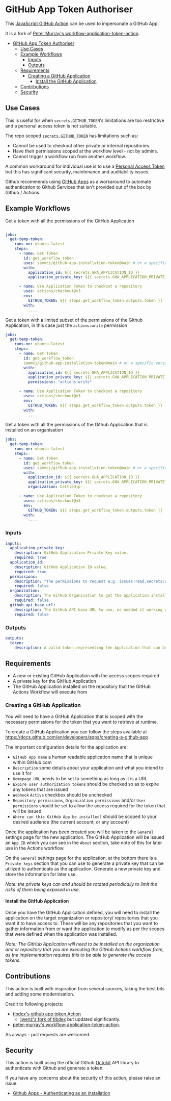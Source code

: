# GitHub App Token Authoriser

This [JavaScript GitHub Action](https://help.github.com/en/actions/building-actions/about-actions#javascript-actions) can be used to impersonate a GitHub App.

It is a fork of [Peter Murray's workflow-application-token-action](https://github.com/peter-murray/workflow-application-token-action).

- [GitHub App Token Authoriser](#github-app-token-authoriser)
  - [Use Cases](#use-cases)
  - [Example Workflows](#example-workflows)
    - [Inputs](#inputs)
    - [Outputs](#outputs)
  - [Requirements](#requirements)
    - [Creating a GitHub Application](#creating-a-github-application)
      - [Install the GitHub Application](#install-the-github-application)
  - [Contributions](#contributions)
  - [Security](#security)

## Use Cases

This is useful for when `secrets.GITHUB_TOKEN`'s limitations are too restrictive and a personal access token is not suitable.

The repo scoped [`secrets.GITHUB_TOKEN`](https://help.github.com/en/actions/configuring-and-managing-workflows/authenticating-with-the-github_token) has limitations such as:

- Cannot be used to checkout other private or internal repositories.
- Have their permissions scoped at the workflow level - not by admins.
- Cannot trigger a workflow run from another workflow.

A common workaround for individual use is to use a [Personal Access Token](https://help.github.com/en/github/authenticating-to-github/creating-a-personal-access-token-for-the-command-line) but this has significant security, maintenance and auditability issues.

Github recommends using [GitHub Apps](https://developer.github.com/apps/differences-between-apps/#machine-vs-bot-accounts) as a workaround to automate authentication to Github Services that isn't provided out of the box by Github / Actions.

## Example Workflows

Get a token with all the permissions of the GitHub Application

```yaml

jobs:
  get-temp-token:
    runs-on: ubuntu-latest
    steps:
      - name: Get Token
        id: get_workflow_token
        uses: sammcj/github-app-installation-token@main # or a specific version
        with:
          application_id: ${{ secrets.GHA_APPLICATION_ID }}
          application_private_key: ${{ secrets.GHA_APPLICATION_PRIVATE_KEY }}

      - name: Use Application Token to checkout a repository
        uses: actions/checkout@v3
        env:
          GITHUB_TOKEN: ${{ steps.get_workflow_token.outputs.token }}
        with:
          ....
```

Get a token with a limited subset of the permissions of the Github Application, in this case just the `actions:write` permission

```yaml
jobs:
  get-temp-token:
    runs-on: ubuntu-latest
    steps:
      - name: Get Token
        id: get_workflow_token
        sammcj/github-app-installation-token@main # or a specific version
        with:
          application_id: ${{ secrets.GHA_APPLICATION_ID }}
          application_private_key: ${{ secrets.GHA_APPLICATION_PRIVATE_KEY }}
          permissions: "actions:write"

      - name: Use Application Token to checkout a repository
        uses: actions/checkout@v3
        env:
          GITHUB_TOKEN: ${{ steps.get_workflow_token.outputs.token }}
        with:
          ....
```

Get a token with all the permissions of the Github Application that is installed on an organisation

```yaml
jobs:
  get-temp-token:
    runs-on: ubuntu-latest
    steps:
      - name: Get Token
        id: get_workflow_token
        uses: sammcj/github-app-installation-token@main # or a specific version
        with:
          application_id: ${{ secrets.GHA_APPLICATION_ID }}
          application_private_key: ${{ secrets.GHA_APPLICATION_PRIVATE_KEY }}
          organization: CattleDip

      - name: Use Application Token to checkout a repository
        uses: actions/checkout@v3
        env:
          GITHUB_TOKEN: ${{ steps.get_workflow_token.outputs.token }}
        with:
          ....
```

### Inputs

```yaml
inputs:
  application_private_key:
    description: GitHub Application Private Key value.
    required: true
  application_id:
    description: GitHub Application ID value.
    required: true
  permissions:
    description: "The permissions to request e.g. issues:read,secrets:write,packages:read. Defaults to all available permissions"
    required: false
  organization:
    description: The GitHub Organization to get the application installation for, if not specified will use the current repository instead
    required: false
  github_api_base_url:
    description: The GitHub API base URL to use, no needed it working within the same GitHub instance as the workflow as it will get picked up from the environment
    required: false
```

### Outputs

```yaml
outputs:
  token:
    description: A valid token representing the Application that can be used to access what the Application has been scoped to access.
```

## Requirements

- A new or existing GitHub Application with the access scopes required
- A private key for the GitHub Application
- The GitHub Application installed on the repository that the GitHub Actions Workflow will execute from

### Creating a GitHub Application

You will need to have a GitHub Application that is scoped with the necessary permissions for the token that you want to
retrieve at runtime.

To create a GitHub Application you can follow the steps available at <https://docs.github.com/en/developers/apps/creating-a-github-app>

The important configuration details for the application are:

- `GitHub App name` a human readable application name that is unique within GitHub.com
- `Description` some details about your application and what you intend to use it for
- `Homepage URL` needs to be set to something as long as it is a URL
- `Expire user authorization tokens` should be checked so as to expire any tokens that are issued
- `Webhook` `Active` checkbox should be unchecked
- `Repository permissions`, `Organization permissions` and/or `User permissions` should be set to allow the access required for the token that will be issued
- `Where can this GitHub App be installed?` should be scoped to your desired audience (the current account, or any account)

Once the application has been created you will be taken to the `General` settings page for the new application.
The GitHub Application will be issued an `App ID` which you can see in the `About` section, take note of this for later
use in the Actions workflow.

On the `General` settings page for the application, at the bottom there is a `Private keys` section that you can use to
generate a private key that can be utilized to authenticate as the application.
Generate a new private key and store the information for later use.

_Note: the private keys can and should be rotated periodically to limit the risks of them being exposed in use._

#### Install the GitHub Application

Once you have the GitHub Application defined, you will need to install the application on the target organization or repository/
repositories that you want it to have access to. These will be any repositories that you want to gather information
from or want the application to modify as per the scopes that were defined when the application was installed.

_Note: The GitHub Application will need to be installed on the organization and or repository that you are executing
the GitHub Actions workflow from, as the implementation requires this to be able to generate the access tokens_.

## Contributions

This action is built with inspiration from several sources, taking the best bits and adding some modernisation.

Credit to following projects:

- [tibdex's github app token Action](https://github.com/tibdex/github-app-token)
  - [jwenz's fork of tibdex](https://github.com/jwenz723/github-app-installation-token) but updated significantly.
- [peter-murray's workflow-application-token-action](https://github.com/peter-murray/workflow-application-token-action).

As always - pull requests are welcomed.

## Security

This action is built using the official Github [Octokit](https://github.com/octokit) API library to authenticate with Github and generate a token.

If you have any concerns about the security of this action, please raise an issue.

- [Github Apps - Authenticating as an installation](https://docs.github.com/en/developers/apps/authenticating-with-github-apps#authenticating-as-an-installation)
